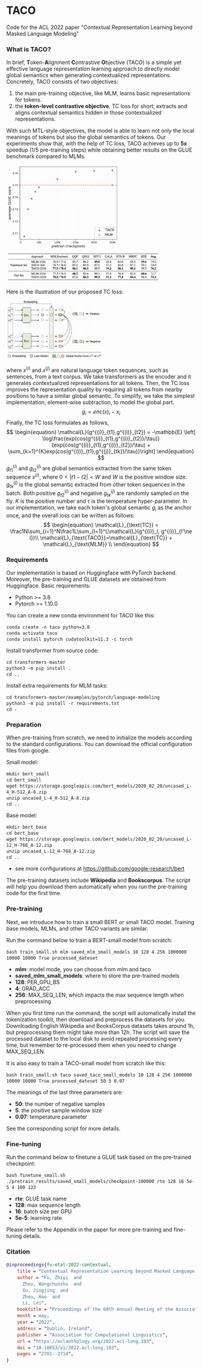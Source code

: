 #  TACO
Code for the ACL 2022 paper "Contextual Representation Learning beyond Masked Language Modeling"



### What is TACO?

In brief, **T**oken-**A**lignment **C**ontrastive **O**bjective (TACO) is a simple yet effective language representation learning approach to directly model global semantics when generating contextualized representations. Concretely, TACO consists of two objectives:

1. the main pre-training objective, like MLM, learns basic representations for tokens. 
2. the **token-level contrastive objective**, TC loss for short, extracts and aligns contextual semantics hidden in those contextualized representations.

With such MTL-style objectives, the model is able to learn not only the local meanings of tokens but also the global semantics of tokens. Our experiments show that, with the help of TC loss, TACO achieves up to **5x** speedup (1/5 pre-training steps) while obtaining better results on the GLUE benchmark compared to MLMs.  

<img src="figs/taco_fig5.png" alt="taco_fig1.png" style="zoom:30%;" />

<img src="figs/taco_tab1.png" alt="taco_fig1.png" style="zoom:40%;" />



Here is the illustration of our proposed TC loss:

<img src="figs/taco_fig1.png" alt="taco_fig1.png" style="zoom:25%;" />

where $x^{(i)}$ and $x^{(j)}$ are natural language token sequences, such as sentences, from a text corpus. We take transformers as the encoder and it generates contextualized representations for all tokens. Then, the TC loss improves the representation quality by requiring all tokens from nearby positions to have a similar global semantic. To simplify, we take the simplest implementation, element-wise subtraction, to model the global part.
$$
g_i=enc(x)_i-x_i
$$
Finally, the TC loss formulates as follows,
$$
\begin{equation}
  \mathcal{L}(g^{(i)}_{t1},g^{(i)}_{t2}) = -\mathbb{E} \left[ \log\frac{exp(cos(g^{(i)}_{t1},g^{(i)}_{t2})/\tau)}{exp(cos(g^{(i)}_{t1},g^{(i)}_{t2})/\tau) + \sum_{k=1}^{K}exp(cos(g^{(i)}_{t1},g^{(j)}_{tk})/\tau)}\right] 
\end{equation}
$$
$g^{(i)}_{t1}$ and $g^{(i)}_{t2}$ are global semantics extracted from the same token sequence $x^{(i)}$, where $0<|t1-t2|<W$ and $W$ is the positive window size.  $g^{(j)}_{tk}$ is the global semantic extracted from other token sequences in the batch. Both positive $g^{(i)}_{t2}$  and negative $g^{(j)}_{tk}$  are randomly sampled on the fly. $K$ is the positive number and $\tau$ is the temperature hyper-parameter. In our implementation, we take each token's global semantic $g_i$ as the anchor once, and the overall loss can be written as follows:
$$
\begin{equation}
\mathcal{L}_{\text{TC}} = \frac1N\sum_{i=1}^N\frac1L\sum_{l=1}^L\mathcal{L}(g^{(i)}_l, g^{(i)}_{l'\ne l})\\
\mathcal{L}_{\text{TACO}}=\mathcal{L}_{\text{TC}} + \mathcal{L}_{\text{MLM}} \\
\end{equation}
$$



### Requirements

Our implementation is based on Huggingface with PyTorch backend. Moreover, the pre-training and GLUE datasets are obtained from Huggingface. Basic requirements:

- Python >= 3.8
- Pytorch >= 1.10.0

You can create a new conda environment for TACO like this:

```shell
conda create -n taco python=3.8
conda activate taco
conda install pytorch cudatoolkit=11.3 -c torch
```

Install transformer from source code:

```shell
cd transformers-master
python3 -m pip install .
cd ..
```

Install extra requirements for MLM tasks:

```shell
cd transformers-master/examples/pytorch/language-modeling
python3 -m pip install -r requirements.txt
cd -
```



### Preparation

When pre-training from scratch, we need to initialize the models according to the standard configurations. You can download the official configuration files from google. 

Small model:

```shell
mkdir bert_small
cd bert_small
wget https://storage.googleapis.com/bert_models/2020_02_20/uncased_L-4_H-512_A-8.zip
unzip uncased_L-4_H-512_A-8.zip
cd ..
```

Base model:

```shell
mkdir bert_base
cd bert_base
wget https://storage.googleapis.com/bert_models/2020_02_20/uncased_L-12_H-768_A-12.zip
unzip uncased_L-12_H-768_A-12.zip
cd ..
```

- see more configurations at https://github.com/google-research/bert

The pre-training datasets include **Wikipedia** and **Bookscorpus**. The script will help you download them automatically when you run the pre-training code for the first time.



### Pre-training

Next, we introduce how to train a small BERT or small TACO model. Training base models, MLMs, and other TACO variants are similar.

Run the command below to train a BERT-small model from scratch:

```shell
bash train_small.sh mlm saved_mlm_small_models 10 128 4 256 1000000 10000 10000 True processed_dateset
```

- **mlm**: model mode, you can choose from mlm and taco
- **saved_mlm_small_models**: where to store the pre-trained models
- **128**: PER_GPU_BS
- **4**: GRAD_ACC
- **256**: MAX_SEQ_LEN, which impacts the max sequence length when preprocessing

When you first time run the command, the script will automatically install the tokenization toolkit, then download and preprocess the datasets for you. Downloading English Wikipedia and BooksCorpus datasets takes around 1h, but preprocessing them might take more than 12h. The script will save the processed dataset to the local disk to avoid repeated processing every time, but remember to re-processed them when you need to change MAX_SEQ_LEN.

It is also easy to train a TACO-small model from scratch like this:

```shell
bash train_small.sh taco saved_taco_small_models 10 128 4 256 1000000 10000 10000 True processed_dateset 50 5 0.07
```

The meanings of the last three parameters are:

- **50**: the number of negative samples
- **5**: the positive sample window size
- **0.07**: temperature parameter

See the corresponding script for more details. 



### Fine-tuning

Run the command below to finetune a GLUE task based on the pre-trained checkpoint:

```shell
bash finetune_small.sh ./pretrain_results/saved_small_models/checkpoint-100000 rte 128 16 5e-5 4 100 123
```

- **rte**: GLUE task name
- **128**: max sequence length
- **16**: batch size per GPU
- **5e-5**: learning rate

Please refer to the Appendix in the paper for more pre-training and fine-tuning details.



### Citation

```bibtex
@inproceedings{fu-etal-2022-contextual,
    title = "Contextual Representation Learning beyond Masked Language Modeling",
    author = "Fu, Zhiyi  and
      Zhou, Wangchunshu  and
      Xu, Jingjing  and
      Zhou, Hao  and
      Li, Lei",
    booktitle = "Proceedings of the 60th Annual Meeting of the Association for Computational Linguistics (Volume 1: Long Papers)",
    month = may,
    year = "2022",
    address = "Dublin, Ireland",
    publisher = "Association for Computational Linguistics",
    url = "https://aclanthology.org/2022.acl-long.193",
    doi = "10.18653/v1/2022.acl-long.193",
    pages = "2701--2714",
}
```

